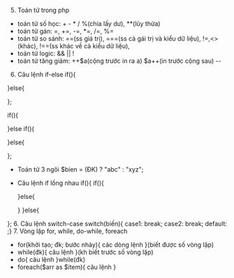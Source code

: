 5. Toán tử trong php
- toán tử số học: + - * / %(chia lấy dư), **(lũy thừa)
- toán tử gán: =, +=, -=, *=, /=, %=
- toán tử so sánh: ==(ss giá trị), ===(ss cả gái trị và kiểu dữ liệu), !=,<>(khác), !==(ss khác về cả kiểu dữ liệu), 
- toán tử logic: && || !
- toán tử tăng giảm: ++$a(cộng trước in ra a) $a++(in trước cộng sau) --
6. Câu lệnh if-else
if(){

}else{

};

if(){

}else if(){

}else{

};
- Toán tử 3 ngôi
$bien = (ĐK) ? "abc" : "xyz";
- Câu lệnh if lồng nhau
if(){
    if(){

    }else{

    }
}else{

};
6. Câu lệnh switch-case
switch(biến){
    case1:
    break;
    case2:
    break;
    default:
;}
7. Vòng lặp for, while, do-while, foreach
- for(khởi tạo; đk; bước nhảy){
    các dòng lệnh
}(biết được số vòng lặp)
- while(đk){
    câu lệnh
}(kh biết trước số vòng lặp)
- do{
    câu lệnh
}while(đk)
- foreach($arr as $item){
    câu lệnh
}

